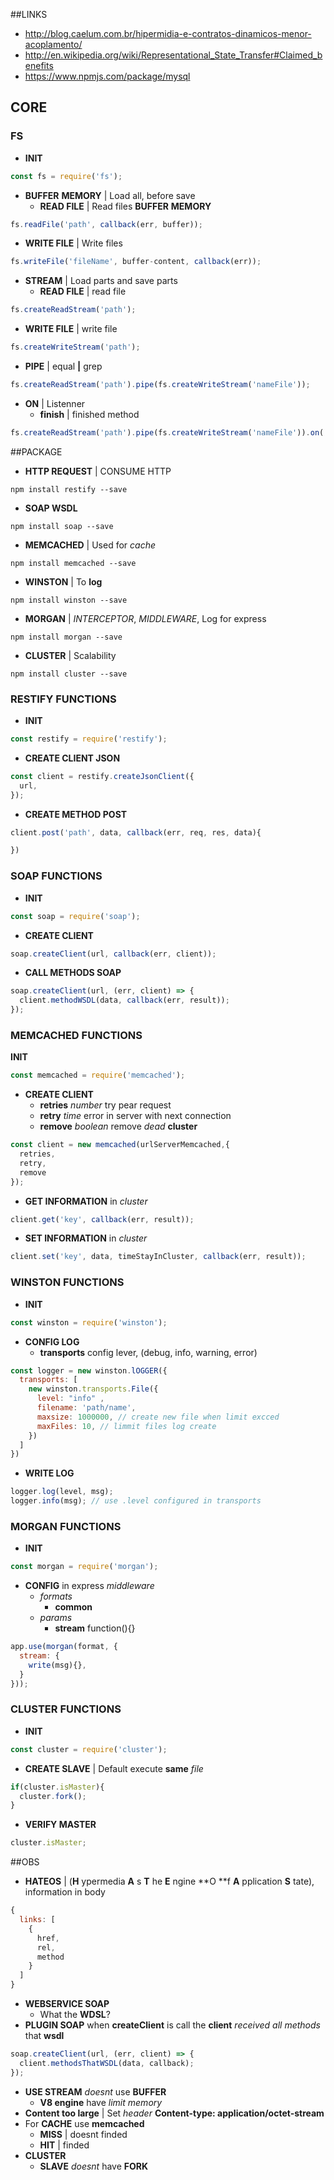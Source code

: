 ##LINKS
- http://blog.caelum.com.br/hipermidia-e-contratos-dinamicos-menor-acoplamento/
- http://en.wikipedia.org/wiki/Representational_State_Transfer#Claimed_benefits
- https://www.npmjs.com/package/mysql

## CORE
### FS
- **INIT**
```javascript
const fs = require('fs');
```
- **BUFFER** **MEMORY** | Load all, before save
  - **READ FILE** | Read files **BUFFER** **MEMORY**
```javascript
fs.readFile('path', callback(err, buffer));
```
  - **WRITE FILE** | Write files
```javascript
fs.writeFile('fileName', buffer-content, callback(err));
```
- **STREAM** | Load parts and save parts
  - **READ FILE** | read file
```javascript
fs.createReadStream('path');
```
- **WRITE FILE** | write file
```javascript
fs.createWriteStream('path');
```
- **PIPE** | equal **|** grep
```javascript
fs.createReadStream('path').pipe(fs.createWriteStream('nameFile'));
```
- **ON** | Listenner
  - **finish** | finished method
```javascript
fs.createReadStream('path').pipe(fs.createWriteStream('nameFile')).on('finish', callback);
```

##PACKAGE
- **HTTP REQUEST** | CONSUME HTTP
```shell
npm install restify --save
```
- **SOAP WSDL**
```shell
npm install soap --save
```
- **MEMCACHED** | Used for _cache_
```shell
npm install memcached --save
```
- **WINSTON** | To **log**
```shell
npm install winston --save
```
- **MORGAN** | _INTERCEPTOR_, _MIDDLEWARE_, Log for express
```shell
npm install morgan --save
```
- **CLUSTER** | Scalability
```shell
npm install cluster --save
```


### RESTIFY FUNCTIONS
- **INIT**
```javascript
const restify = require('restify');
```
- **CREATE CLIENT JSON**
```javascript
const client = restify.createJsonClient({
  url,
});
```
- **CREATE METHOD POST**
```javascript
client.post('path', data, callback(err, req, res, data){

})
```
### SOAP FUNCTIONS
- **INIT**
```javascript
const soap = require('soap');
```
- **CREATE CLIENT**
```javascript
soap.createClient(url, callback(err, client));
```
- **CALL METHODS SOAP**
```javascript
soap.createClient(url, (err, client) => {
  client.methodWSDL(data, callback(err, result));
});
```
### MEMCACHED FUNCTIONS
**INIT**
```javascript
const memcached = require('memcached');
```
- **CREATE CLIENT**
  - **retries** _number_ try pear request
  - **retry** _time_ error in server with next connection
  - **remove** _boolean_ remove _dead_ **cluster**
```javascript
const client = new memcached(urlServerMemcached,{
  retries,
  retry,
  remove
});
```
- **GET INFORMATION** in _cluster_
```javascript
client.get('key', callback(err, result));
```
- **SET INFORMATION** in _cluster_
```javascript
client.set('key', data, timeStayInCluster, callback(err, result));
```
### WINSTON FUNCTIONS
- **INIT**
```javascript
const winston = require('winston');
```
- **CONFIG LOG**
  - **transports** config lever, (debug, info, warning, error)
```javascript
const logger = new winston.lOGGER({
  transports: [
    new winston.transports.File({
      level: "info" ,
      filename: 'path/name',
      maxsize: 1000000, // create new file when limit excced
      maxFiles: 10, // limmit files log create
    })
  ]
})
```
- **WRITE LOG**
```javascript
logger.log(level, msg);
logger.info(msg); // use .level configured in transports
```

### MORGAN FUNCTIONS
- **INIT**
```javascript
const morgan = require('morgan');
```
- **CONFIG** in express _middleware_
  - _formats_
    - **common**
  - _params_
    - **stream** function(){}
```javascript
app.use(morgan(format, {
  stream: {
    write(msg){},
  }
}));
```


### CLUSTER FUNCTIONS
- **INIT**
```javascript
const cluster = require('cluster');
```
- **CREATE SLAVE** | Default execute **same** _file_
```javascript
if(cluster.isMaster){
  cluster.fork();
}
```
- **VERIFY MASTER**
```javascript
cluster.isMaster;
```


##OBS

- **HATEOS** | (**H** ypermedia **A** s **T** he **E** ngine **O **f **A** pplication **S** tate), information in body
```javascript
{
  links: [
    {
      href,
      rel,
      method
    }
  ]
}
```
- **WEBSERVICE SOAP**
  - What the **WDSL**?
- **PLUGIN SOAP** when **createClient** is call the **client** _received_ _all methods_ that **wsdl**
```javascript
soap.createClient(url, (err, client) => {
  client.methodsThatWSDL(data, callback);
});
```
- **USE STREAM** _doesnt_ use **BUFFER**
  - **V8 engine** have _limit memory_
- **Content too large** | Set _header_ **Content-type: application/octet-stream**
- For **CACHE** use **memcached**
  - **MISS** | doesnt finded
  - **HIT** | finded
- **CLUSTER**
  - **SLAVE** _doesnt_ have **FORK**
